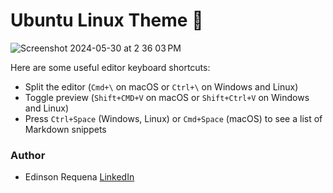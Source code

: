# Ubuntu Linux Theme  🚀


![Screenshot 2024-05-30 at 2 36 03 PM](https://github.com/EdinsonRequena/ubuntu-theme/assets/42161800/c8d620e5-1a5e-4d75-b67f-47320441734d)



 Here are some useful editor keyboard shortcuts:

* Split the editor (`Cmd+\` on macOS or `Ctrl+\` on Windows and Linux)
* Toggle preview (`Shift+CMD+V` on macOS or `Shift+Ctrl+V` on Windows and Linux)
* Press `Ctrl+Space` (Windows, Linux) or `Cmd+Space` (macOS) to see a list of Markdown snippets

### Author
* Edinson Requena [LinkedIn](https://www.linkedin.com/in/edinson-requena-9496a2178/)
